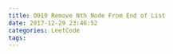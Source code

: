 ```yaml
---
title: 0019 Remove Nth Node From End of List
date: 2017-12-29 23:46:52
categories: LeetCode
tags:
---
```

